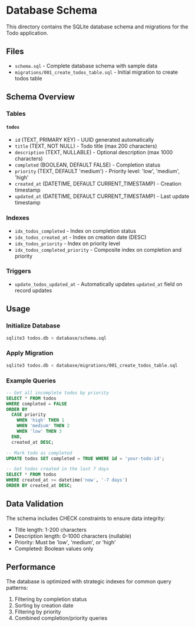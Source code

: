 # Database Schema

This directory contains the SQLite database schema and migrations for the Todo application.

## Files

- `schema.sql` - Complete database schema with sample data
- `migrations/001_create_todos_table.sql` - Initial migration to create todos table

## Schema Overview

### Tables

#### `todos`
- `id` (TEXT, PRIMARY KEY) - UUID generated automatically
- `title` (TEXT, NOT NULL) - Todo title (max 200 characters)
- `description` (TEXT, NULLABLE) - Optional description (max 1000 characters)
- `completed` (BOOLEAN, DEFAULT FALSE) - Completion status
- `priority` (TEXT, DEFAULT 'medium') - Priority level: 'low', 'medium', 'high'
- `created_at` (DATETIME, DEFAULT CURRENT_TIMESTAMP) - Creation timestamp
- `updated_at` (DATETIME, DEFAULT CURRENT_TIMESTAMP) - Last update timestamp

### Indexes

- `idx_todos_completed` - Index on completion status
- `idx_todos_created_at` - Index on creation date (DESC)
- `idx_todos_priority` - Index on priority level
- `idx_todos_completed_priority` - Composite index on completion and priority

### Triggers

- `update_todos_updated_at` - Automatically updates `updated_at` field on record updates

## Usage

### Initialize Database

```bash
sqlite3 todos.db < database/schema.sql
```

### Apply Migration

```bash
sqlite3 todos.db < database/migrations/001_create_todos_table.sql
```

### Example Queries

```sql
-- Get all incomplete todos by priority
SELECT * FROM todos 
WHERE completed = FALSE 
ORDER BY 
  CASE priority 
    WHEN 'high' THEN 1 
    WHEN 'medium' THEN 2 
    WHEN 'low' THEN 3 
  END,
  created_at DESC;

-- Mark todo as completed
UPDATE todos SET completed = TRUE WHERE id = 'your-todo-id';

-- Get todos created in the last 7 days
SELECT * FROM todos 
WHERE created_at >= datetime('now', '-7 days')
ORDER BY created_at DESC;
```

## Data Validation

The schema includes CHECK constraints to ensure data integrity:

- Title length: 1-200 characters
- Description length: 0-1000 characters (nullable)
- Priority: Must be 'low', 'medium', or 'high'
- Completed: Boolean values only

## Performance

The database is optimized with strategic indexes for common query patterns:

1. Filtering by completion status
2. Sorting by creation date
3. Filtering by priority
4. Combined completion/priority queries